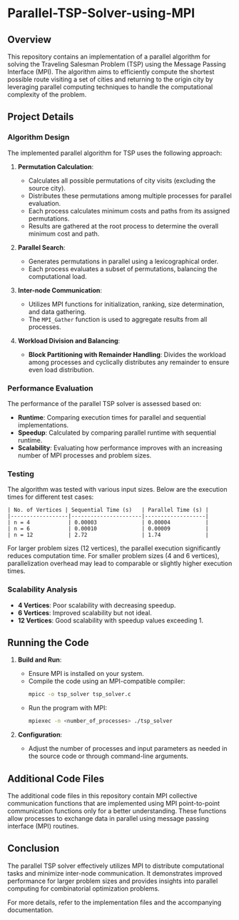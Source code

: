 # Parallel-TSP-Solver-using-MPI

## Overview

This repository contains an implementation of a parallel algorithm for solving the Traveling Salesman Problem (TSP) using the Message Passing Interface (MPI). The algorithm aims to efficiently compute the shortest possible route visiting a set of cities and returning to the origin city by leveraging parallel computing techniques to handle the computational complexity of the problem.

## Project Details

### Algorithm Design

The implemented parallel algorithm for TSP uses the following approach:

1. **Permutation Calculation**:
   - Calculates all possible permutations of city visits (excluding the source city).
   - Distributes these permutations among multiple processes for parallel evaluation.
   - Each process calculates minimum costs and paths from its assigned permutations.
   - Results are gathered at the root process to determine the overall minimum cost and path.

2. **Parallel Search**:
   - Generates permutations in parallel using a lexicographical order.
   - Each process evaluates a subset of permutations, balancing the computational load.

3. **Inter-node Communication**:
   - Utilizes MPI functions for initialization, ranking, size determination, and data gathering.
   - The `MPI_Gather` function is used to aggregate results from all processes.

4. **Workload Division and Balancing**:
   - **Block Partitioning with Remainder Handling**: Divides the workload among processes and cyclically distributes any remainder to ensure even load distribution.

### Performance Evaluation

The performance of the parallel TSP solver is assessed based on:

- **Runtime**: Comparing execution times for parallel and sequential implementations.
- **Speedup**: Calculated by comparing parallel runtime with sequential runtime.
- **Scalability**: Evaluating how performance improves with an increasing number of MPI processes and problem sizes.

### Testing

The algorithm was tested with various input sizes. Below are the execution times for different test cases:
```
| No. of Vertices | Sequential Time (s)   | Parallel Time (s) |
|------------------|----------------------|-------------------|
| n = 4            | 0.00003              | 0.00004           |
| n = 6            | 0.00010              | 0.00009           |
| n = 12           | 2.72                 | 1.74              |
```
For larger problem sizes (12 vertices), the parallel execution significantly reduces computation time. For smaller problem sizes (4 and 6 vertices), parallelization overhead may lead to comparable or slightly higher execution times.

### Scalability Analysis

- **4 Vertices**: Poor scalability with decreasing speedup.
- **6 Vertices**: Improved scalability but not ideal.
- **12 Vertices**: Good scalability with speedup values exceeding 1.

## Running the Code

1. **Build and Run**:
   - Ensure MPI is installed on your system.
   - Compile the code using an MPI-compatible compiler:
     ```bash
     mpicc -o tsp_solver tsp_solver.c
     ```
   - Run the program with MPI:
     ```bash
     mpiexec -n <number_of_processes> ./tsp_solver
     ```

2. **Configuration**:
   - Adjust the number of processes and input parameters as needed in the source code or through command-line arguments.

## Additional Code Files

The additional code files in this repository contain MPI collective communication functions that are implemented using MPI point-to-point communication functions only for a better understanding. These functions allow processes to exchange data in parallel using message passing interface (MPI) routines.

## Conclusion

The parallel TSP solver effectively utilizes MPI to distribute computational tasks and minimize inter-node communication. It demonstrates improved performance for larger problem sizes and provides insights into parallel computing for combinatorial optimization problems.

For more details, refer to the implementation files and the accompanying documentation.
